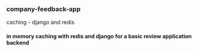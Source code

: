 ### company-feedback-app
caching - django and redis 

#### in memory caching with redis and django for a basic review application backend
